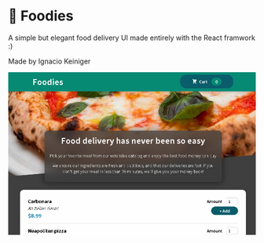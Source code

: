 # 🍕 Foodies

A simple but elegant food delivery UI made entirely with the React framwork :)

Made by Ignacio Keiniger

![App image](./Foodies.png)